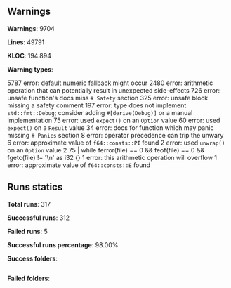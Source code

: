 ## Warnings

**Warnings**: 9704

**Lines**: 49791

**KLOC**: 194.894

**Warning types**:

   5787 error: default numeric fallback might occur
   2480 error: arithmetic operation that can potentially result in unexpected side-effects
    726 error: unsafe function's docs miss `# Safety` section
    325 error: unsafe block missing a safety comment
    197 error: type does not implement `std::fmt::Debug`; consider adding `#[derive(Debug)]` or a manual implementation
     75 error: used `expect()` on an `Option` value
     60 error: used `expect()` on a `Result` value
     34 error: docs for function which may panic missing `# Panics` section
      8 error: operator precedence can trip the unwary
      6 error: approximate value of `f64::consts::PI` found
      2 error: used `unwrap()` on an `Option` value
      2 75 |     while ferror(file) == 0 && feof(file) == 0 && fgetc(file) != '\n' as i32 {}
      1 error: this arithmetic operation will overflow
      1 error: approximate value of `f64::consts::E` found

## Runs statics

**Total runs**: 317

**Successful runs**: 312

**Failed runs**: 5

**Successful runs percentage**: 98.00%

**Success folders**:
```

```
**Failed folders**:
```

```

